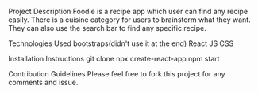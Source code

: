 Project Description
Foodie is a recipe app which user can find any recipe easily. There is a cuisine category for users to brainstorm what they want. They can also use the search bar to find any specific recipe.

Technologies Used
bootstraps(didn't use it at the end)
React JS
CSS

Installation Instructions
git clone
npx create-react-app
npm start

Contribution Guidelines
Please feel free to fork this project for any comments and issue.
